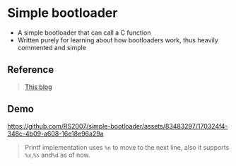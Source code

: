 # Simple bootloader

- A simple bootloader that can call a C function
- Written purely for learning about how bootloaders work, thus heavily commented
  and simple

## Reference

> [This blog](http://3zanders.co.uk/2017/10/13/writing-a-bootloader/)


## Demo 


https://github.com/RS2007/simple-bootloader/assets/83483297/170324f4-348c-4b09-a608-16e18e96a29a

> Printf implementation uses `%n` to move to the next line, also it supports `%x`,`%s` and`%d` as of now.
